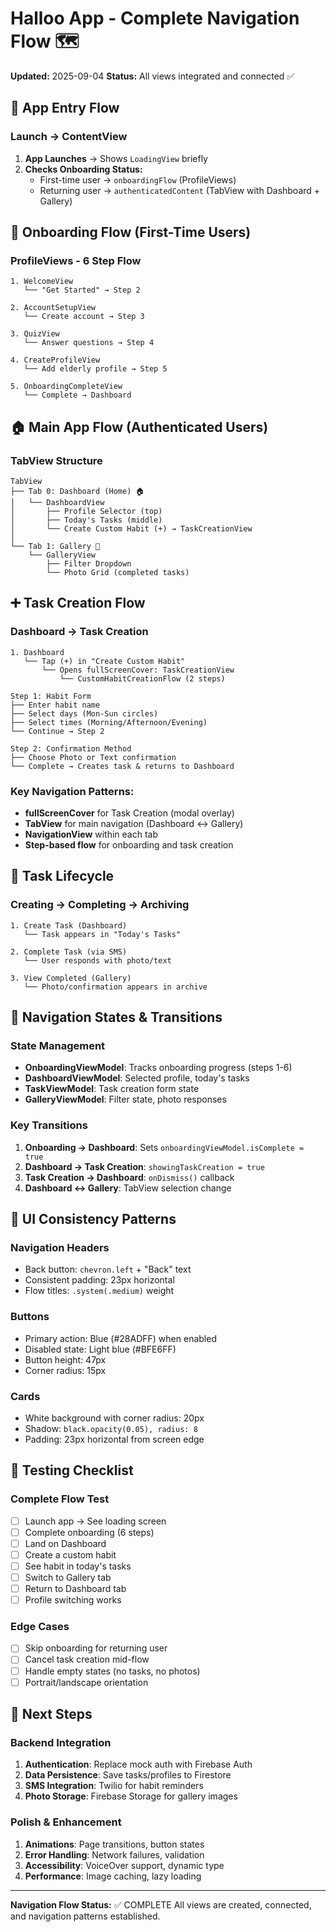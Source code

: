 # Halloo App - Complete Navigation Flow 🗺️
**Updated:** 2025-09-04
**Status:** All views integrated and connected ✅

## 🎯 App Entry Flow

### Launch → ContentView
1. **App Launches** → Shows `LoadingView` briefly
2. **Checks Onboarding Status:**
   - First-time user → `onboardingFlow` (ProfileViews)
   - Returning user → `authenticatedContent` (TabView with Dashboard + Gallery)

## 👤 Onboarding Flow (First-Time Users)

### ProfileViews - 6 Step Flow
```
1. WelcomeView
   └── "Get Started" → Step 2

2. AccountSetupView 
   └── Create account → Step 3

3. QuizView
   └── Answer questions → Step 4

4. CreateProfileView
   └── Add elderly profile → Step 5

5. OnboardingCompleteView
   └── Complete → Dashboard
```

## 🏠 Main App Flow (Authenticated Users)

### TabView Structure
```
TabView
├── Tab 0: Dashboard (Home) 🏠
│   └── DashboardView
│       ├── Profile Selector (top)
│       ├── Today's Tasks (middle)
│       └── Create Custom Habit (+) → TaskCreationView
│
└── Tab 1: Gallery 📸
    └── GalleryView
        ├── Filter Dropdown
        └── Photo Grid (completed tasks)
```

## ➕ Task Creation Flow

### Dashboard → Task Creation
```
1. Dashboard
   └── Tap (+) in "Create Custom Habit"
       └── Opens fullScreenCover: TaskCreationView
           └── CustomHabitCreationFlow (2 steps)
               
Step 1: Habit Form
├── Enter habit name
├── Select days (Mon-Sun circles)
├── Select times (Morning/Afternoon/Evening)
└── Continue → Step 2

Step 2: Confirmation Method
├── Choose Photo or Text confirmation
└── Complete → Creates task & returns to Dashboard
```

### Key Navigation Patterns:
- **fullScreenCover** for Task Creation (modal overlay)
- **TabView** for main navigation (Dashboard ↔ Gallery)
- **NavigationView** within each tab
- **Step-based flow** for onboarding and task creation

## 📱 Task Lifecycle

### Creating → Completing → Archiving
```
1. Create Task (Dashboard)
   └── Task appears in "Today's Tasks"
   
2. Complete Task (via SMS)
   └── User responds with photo/text
   
3. View Completed (Gallery)
   └── Photo/confirmation appears in archive
```

## 🔄 Navigation States & Transitions

### State Management
- **OnboardingViewModel**: Tracks onboarding progress (steps 1-6)
- **DashboardViewModel**: Selected profile, today's tasks
- **TaskViewModel**: Task creation form state
- **GalleryViewModel**: Filter state, photo responses

### Key Transitions
1. **Onboarding → Dashboard**: Sets `onboardingViewModel.isComplete = true`
2. **Dashboard → Task Creation**: `showingTaskCreation = true` 
3. **Task Creation → Dashboard**: `onDismiss()` callback
4. **Dashboard ↔ Gallery**: TabView selection change

## 🎨 UI Consistency Patterns

### Navigation Headers
- Back button: `chevron.left` + "Back" text
- Consistent padding: 23px horizontal
- Flow titles: `.system(.medium)` weight

### Buttons
- Primary action: Blue (#28ADFF) when enabled
- Disabled state: Light blue (#BFE6FF)
- Button height: 47px
- Corner radius: 15px

### Cards
- White background with corner radius: 20px
- Shadow: `black.opacity(0.05), radius: 8`
- Padding: 23px horizontal from screen edge

## 🧪 Testing Checklist

### Complete Flow Test
- [ ] Launch app → See loading screen
- [ ] Complete onboarding (6 steps)
- [ ] Land on Dashboard
- [ ] Create a custom habit
- [ ] See habit in today's tasks
- [ ] Switch to Gallery tab
- [ ] Return to Dashboard tab
- [ ] Profile switching works

### Edge Cases
- [ ] Skip onboarding for returning user
- [ ] Cancel task creation mid-flow
- [ ] Handle empty states (no tasks, no photos)
- [ ] Portrait/landscape orientation

## 🚀 Next Steps

### Backend Integration
1. **Authentication**: Replace mock auth with Firebase Auth
2. **Data Persistence**: Save tasks/profiles to Firestore
3. **SMS Integration**: Twilio for habit reminders
4. **Photo Storage**: Firebase Storage for gallery images

### Polish & Enhancement
1. **Animations**: Page transitions, button states
2. **Error Handling**: Network failures, validation
3. **Accessibility**: VoiceOver support, dynamic type
4. **Performance**: Image caching, lazy loading

---

**Navigation Flow Status:** ✅ COMPLETE
All views are created, connected, and navigation patterns established.